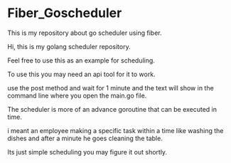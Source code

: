 # Fiber_Goscheduler
This is my repository about go scheduler using fiber.

Hi, this is my golang scheduler repository.

Feel free to use this as an example for scheduling.

To use this you may need an api tool for it to work.

use the post method and wait for 1 minute and the text will show in the command line where you open the main.go file.

The scheduler is more of an advance goroutine that can be executed in time.

i meant an employee making a specific task within a time like washing the dishes and after a minute he goes cleaning the table.

Its just simple scheduling you may figure it out shortly.


